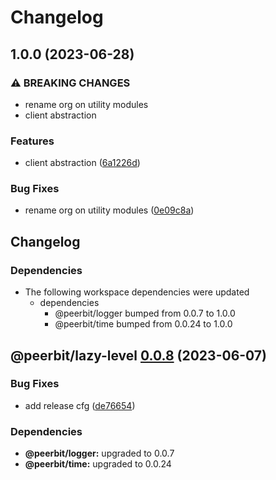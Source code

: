 # Changelog

## 1.0.0 (2023-06-28)


### ⚠ BREAKING CHANGES

* rename org on utility modules
* client abstraction

### Features

* client abstraction ([6a1226d](https://github.com/dao-xyz/peerbit/commit/6a1226d4f8fc6deb167bff86cf7bdd6227c01a6b))


### Bug Fixes

* rename org on utility modules ([0e09c8a](https://github.com/dao-xyz/peerbit/commit/0e09c8a29487205e02e45cc7f1e214450f96cb38))

## Changelog

### Dependencies

* The following workspace dependencies were updated
  * dependencies
    * @peerbit/logger bumped from 0.0.7 to 1.0.0
    * @peerbit/time bumped from 0.0.24 to 1.0.0

## @peerbit/lazy-level [0.0.8](https://github.com/dao-xyz/peerbit/compare/@peerbit/lazy-level@0.0.7...@peerbit/lazy-level@0.0.8) (2023-06-07)


### Bug Fixes

* add release cfg ([de76654](https://github.com/dao-xyz/peerbit/commit/de766548f8106804d319e8b51e9607f2a3f60726))





### Dependencies

* **@peerbit/logger:** upgraded to 0.0.7
* **@peerbit/time:** upgraded to 0.0.24
